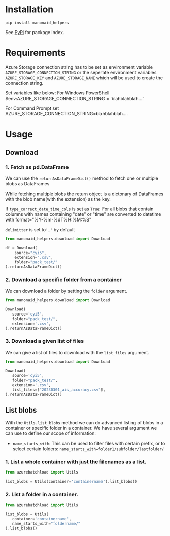 
# Installation

```commandline
pip install manonaid_helpers
```

See [PyPi](https://pypi.org/project/manonaid-helpers/) for package index.

# Requirements

Azure Storage connection string has to be set as environment variable `AZURE_STORAGE_CONNECTION_STRING` or
the seperate environment variables `AZURE_STORAGE_KEY` and `AZURE_STORAGE_NAME` which will be used to create the connection string.

Set variables like below:
For Windows PowerShell
$env:AZURE_STORAGE_CONNECTION_STRING = 'blahblahblah....'

For Command Prompt
set AZURE_STORAGE_CONNECTION_STRING=blahblahblah....

# Usage

## Download

### 1. Fetch as pd.DataFrame

We can use the `returnAsDataFrameDict()` method to fetch one or multiple blobs as DataFrames

While fetching multiple blobs the return object is a dictonary of DataFrames with the blob name(with the extension) as the key.

If `type_correct_date_time_cols` is set as `True`: 
For all blobs that contain columns with names containing "date" or "time" are converted to datetime with format="%Y-%m-%dT%H:%M:%S"

`delimitter` is set to`','` by default

```python
from manonaid_helpers.download import Download

df = Download(
    source="cyi5", 
    extension=".csv", 
    folder="pack_test/"
).returnAsDataFrameDict()

```

### 2. Download a specific folder from a container

We can download a folder by setting the `folder` argument.

```python
from manonaid_helpers.download import Download

Download(
   source='cyi5',
   folder="pack_test/",
   extension='.csv',
).returnAsDataFrameDict()
```

### 3. Download a given list of files

We can give a list of files to download with the `list_files` argument.

```python
from manonaid_helpers.download import Download

Download(
   source='cyi5',
   folder="pack_test/",
   extension='.csv',
   list_files=["20230301_ais_accuracy.csv"],
).returnAsDataFrameDict()
```

## List blobs

With the `Utils.list_blobs` method we can do advanced listing of blobs in a container or specific folder in a container.
We have several argument we can use to define our scope of information:

- `name_starts_with`: This can be used to filter files with certain prefix, or to select certain folders: `name_starts_with=folder1/subfolder/lastfolder/`

### 1. List a whole container with just the filenames as a list.
```python
from azurebatchload import Utils

list_blobs = Utils(container='containername').list_blobs()
```

### 2. List a folder in a container.
```python
from azurebatchload import Utils

list_blobs = Utils(
   container='containername',
   name_starts_with="foldername/"
).list_blobs()
```
